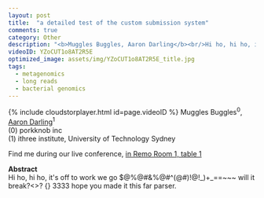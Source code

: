 ```yaml
---
layout: post
title:  "a detailed test of the custom submission system"
comments: true
category: Other
description: "<b>Muggles Buggles, Aaron Darling</b><br/>Hi ho, hi ho, it's o..."
videoID: YZoCUT1o8AT2R5E
optimized_image: assets/img/YZoCUT1o8AT2R5E_title.jpg
tags:
  - metagenomics
  - long reads
  - bacterial genomics
---
```


{% include cloudstorplayer.html id=page.videoID %}
Muggles Buggles<sup>0</sup>, [Aaron Darling](http://darlinglab.org)<sup>1</sup><br/>
\(0\) porkknob inc<br/>
\(1\) ithree institute, University of Technology Sydney

Find me during our live conference, [in Remo Room 1, table 1](https://remo.co)

<b>Abstract</b><br/>
Hi ho, hi ho, it's off to work we go $@%@#&amp;%@#^\(@#\)!@!\_\)+\_==~~~ will it break?&lt;&gt;?  {} 3333 hope you made it this far parser.
